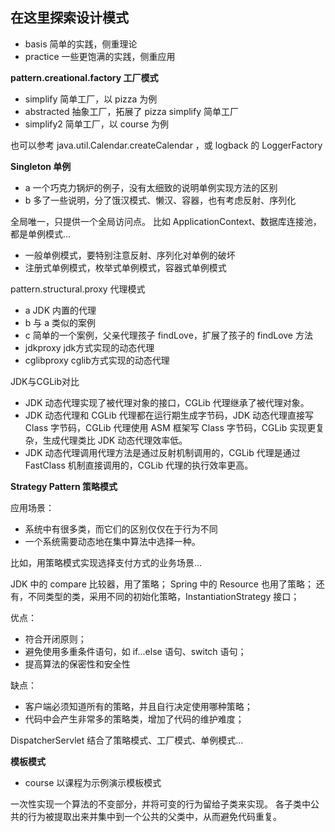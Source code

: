 ## 在这里探索设计模式

- basis 简单的实践，侧重理论
- practice 一些更饱满的实践，侧重应用

**pattern.creational.factory 工厂模式**

- simplify 简单工厂，以 pizza 为例
- abstracted 抽象工厂，拓展了 pizza simplify 简单工厂
- simplify2 简单工厂，以 course 为例

也可以参考 java.util.Calendar.createCalendar ，或 logback 的 LoggerFactory

**Singleton 单例**

- a 一个巧克力锅炉的例子，没有太细致的说明单例实现方法的区别
- b 多了一些说明，分了饿汉模式、懒汉、容器，也有考虑反射、序列化

全局唯一，只提供一个全局访问点。
比如 ApplicationContext、数据库连接池，都是单例模式...

- 一般单例模式，要特别注意反射、序列化对单例的破坏
- 注册式单例模式，枚举式单例模式，容器式单例模式


pattern.structural.proxy 代理模式

- a JDK 内置的代理
- b 与 a 类似的案例
- c 简单的一个案例，父亲代理孩子 findLove，扩展了孩子的 findLove 方法
- jdkproxy jdk方式实现的动态代理
- cglibproxy cglib方式实现的动态代理

JDK与CGLib对比
- JDK 动态代理实现了被代理对象的接口，CGLib 代理继承了被代理对象。
- JDK 动态代理和 CGLib 代理都在运行期生成字节码，JDK 动态代理直接写 Class 字节码，CGLib 代理使用 ASM 框架写 Class 字节码，CGLib 实现更复杂，生成代理类比 JDK 动态代理效率低。
- JDK 动态代理调用代理方法是通过反射机制调用的，CGLib 代理是通过 FastClass 机制直接调用的，CGLib 代理的执行效率更高。


**Strategy Pattern 策略模式**

应用场景：
 - 系统中有很多类，而它们的区别仅仅在于行为不同
 - 一个系统需要动态地在集中算法中选择一种。
 
 比如，用策略模式实现选择支付方式的业务场景...
 
 JDK 中的 compare 比较器，用了策略；
 Spring 中的 Resource 也用了策略；
 还有，不同类型的类，采用不同的初始化策略，InstantiationStrategy 接口；
 
 优点：
 
 - 符合开闭原则；
 - 避免使用多重条件语句，如 if...else 语句、switch 语句；
 - 提高算法的保密性和安全性

缺点：

- 客户端必须知道所有的策略，并且自行决定使用哪种策略；
- 代码中会产生非常多的策略类，增加了代码的维护难度；

DispatcherServlet 结合了策略模式、工厂模式、单例模式...



**模板模式**

- course 以课程为示例演示模板模式

一次性实现一个算法的不变部分，并将可变的行为留给子类来实现。
各子类中公共的行为被提取出来并集中到一个公共的父类中，从而避免代码重复。


